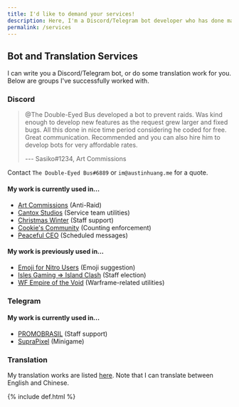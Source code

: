 ```yaml
---
title: I'd like to demand your services!
description: Here, I'm a Discord/Telegram bot developer who has done many private contracts! Maybe you should... hire me?
permalink: /services
---
```


## Bot and Translation Services
I can write you a Discord/Telegram bot, or do some translation work for you. Below are groups I've successfully worked with.

### Discord
> @The Double-Eyed Bus developed a bot to prevent raids. Was kind enough to develop new features as the request grew larger and fixed bugs. All this done in nice time period considering he coded for free.
Great communication. Recommended and you can also hire him to develop bots for very affordable rates.
>
> --- Sasiko#1234, Art Commissions

Contact `The Double-Eyed Bus#6889` or `im@austinhuang.me` for a quote.

#### My work is currently used in...
* [Art Commissions](https://artcommissions.me/) (Anti-Raid)
* [Cantox Studios](https://discord.gg/UaUtCmw) (Service team utilities)
* [Christmas Winter](https://discord.gg/WsZz6c3) (Staff support)
* [Cookie's Community](https://discord.gg/YSYtKcc) (Counting enforcement)
* [Peaceful CEO](http://www.pceo.online/) (Scheduled messages)

#### My work is previously used in...
* [Emoji for Nitro Users](https://discord.gg/ebwx7YM) (Emoji suggestion)
* [Isles Gaming => Island Clash](https://discord.gg/AB42Xpu) (Staff election)
* [WF Empire of the Void](https://www.guilded.gg/WFempire) (Warframe-related utilities)

### Telegram
<script async src="https://telegram.org/js/telegram-widget.js?1" data-telegram-post="devlist/27" data-width="100%"></script>

#### My work is currently used in...
* [PROMOBRASIL](https://t.me/promobrasil) (Staff support)
* [SupraPixel](https://t.me/suprapixelsuprapixel) (Minigame)

### Translation
My translation works are listed [here](./#my-translations). Note that I can translate between English and Chinese.

{% include def.html %}
